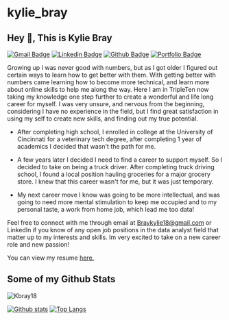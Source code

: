 # kylie_bray
## Hey 👋, This is Kylie Bray
[![Gmail Badge](https://img.shields.io/badge/-braykylie18@gmail.com-c14438?style=flat&logo=Gmail&logoColor=white&link=mailto:braykylie18@gmail.com)](mailto:braykylie18@gmail.com) 
[![Linkedin Badge](https://img.shields.io/badge/-www.linkedin.com/in/kyliebray-0072b1?style=flat&logo=Linkedin&logoColor=white&link=https://www.linkedin.com/in/www.linkedin.com/in/kyliebray/)](https://www.linkedin.com/in/www.linkedin.com/in/kyliebray/) [![Github Badge](https://img.shields.io/badge/-Kbray18-grey?style=flat&logo=github&logoColor=white&link=https://github.com/Kbray18/)](https://www.github.com/Kbray18/) [![Portfolio Badge](https://img.shields.io/badge/portfolio-web-blue?style=flat&link=Kbray18/)](Kbray18/) <p align='left'>Growing up I was never good with numbers, but as I got older I figured out certain ways to learn how to get better with them. With getting better with numbers came learning how to become more technical, and learn more about online skills to help me along the way. Here I am in TripleTen now taking my knowledge one step further to create a wonderful and life long career for myself. I was very unsure, and nervous from the beginning, considering I have no experience in the field, but I find great satisfaction in using my self to create new skills, and finding out my true potential. 

- After completing high school, I enrolled in college at the University of Cincinnati for a veterinary tech degree, after completing 1 year of academics I decided that wasn't the path for me.

- A few years later I decided I need to find a career to support myself. So I decided to take on being a truck driver. After completing truck driving school, I found a local position hauling groceries for a major grocery store. I knew that this career wasn't for me, but it was just temporary.

- My next career move I know was going to be more intellectual, and was going to need more mental stimulation to keep me occupied and to my personal taste, a work from home job, which lead me too data!

Feel free to connect with me through email at Braykylie18@gmail.com or LinkedIn if you know of any open job positions in the data analyst field that matter up to my interests and skills. Im very excited to take on a new career role and new passion!</p><p align='left'> You can view my resume <a href='https://docs.google.com/document/d/1seS6-JKHXuqnYvvpm52IBvBwZ4BmYDZxjRJpONRulLw/edit?usp=sharing ' target=_blank><u>here</u>.</a></p>
## Some of my Github Stats
<p align=left> <img src=https://komarev.com/ghpvc/?username=Kbray18 alt=Kbray18 /> </p>

[![Github stats](https://github-readme-stats.vercel.app/api?username=Kbray18&show_icons=true&include_all_commits=true)](https://github.com/Kbray18/github-readme-stats)
[![Top Langs](https://github-readme-stats.vercel.app/api/top-langs/?username=Kbray18&layout=compact)](https://github.com/Kbray18/github-readme-stats)
